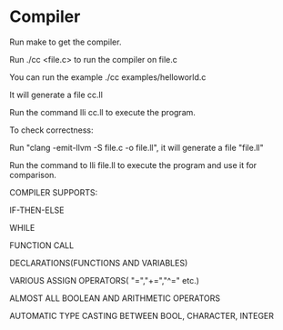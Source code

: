# Compiler

Run make to get the compiler.

Run ./cc <file.c> to run the compiler on file.c

You can run the example ./cc examples/helloworld.c

It will generate a file cc.ll

Run the command lli cc.ll to execute the program.

To check correctness:

Run "clang -emit-llvm -S file.c -o file.ll", it will generate a file "file.ll"

Run the command to lli file.ll to execute the program and use it for comparison.

COMPILER SUPPORTS:

IF-THEN-ELSE

WHILE

FUNCTION CALL

DECLARATIONS(FUNCTIONS AND VARIABLES)

VARIOUS ASSIGN OPERATORS( "=","+=","^=" etc.)

ALMOST ALL BOOLEAN AND ARITHMETIC OPERATORS

AUTOMATIC TYPE CASTING BETWEEN BOOL, CHARACTER, INTEGER
